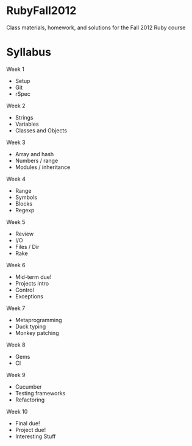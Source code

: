 RubyFall2012
============

Class materials, homework, and solutions for the Fall 2012 Ruby course

Syllabus
============

Week 1
* Setup
* Git
* rSpec

Week 2
* Strings
* Variables
* Classes and Objects

Week 3
* Array and hash
* Numbers / range
* Modules / inheritance

Week 4
* Range
* Symbols
* Blocks
* Regexp

Week 5
* Review
* I/O
* Files / Dir
* Rake

Week 6
* Mid-term due!
* Projects intro
* Control
* Exceptions

Week 7
* Metaprogramming
* Duck typing
* Monkey patching

Week 8
* Gems
* CI

Week 9
* Cucumber
* Testing frameworks
* Refactoring

Week 10
* Final due!
* Project due!
* Interesting Stuff
